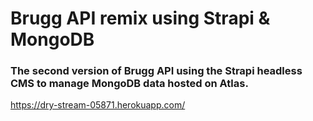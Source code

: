 # Brugg API remix using Strapi & MongoDB


### The second version of Brugg API using the Strapi headless CMS to manage MongoDB data hosted on Atlas.




https://dry-stream-05871.herokuapp.com/

